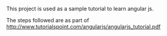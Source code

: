 This project is used as a sample tutorial to learn angular js.

The steps followed are as part of http://www.tutorialspoint.com/angularjs/angularjs_tutorial.pdf
